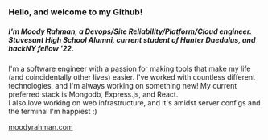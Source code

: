 ### Hello, and welcome to my Github!
##### I'm Moody Rahman, a Devops/Site Reliability/Platform/Cloud engineer. Stuvesant High School Alumni, current student of Hunter Daedalus, and hackNY fellow '22.

I'm a software engineer with a passion for making tools that make my life (and coincidentally other lives) easier. I've worked with countless different technologies, and I'm always working on something new! My current preferred stack is Mongodb, Express.js, and React.  
I also love working on web infrastructure, and it's amidst server configs and the terminal I'm happiest :)

[moodyrahman.com](https://moodyrahman.com)
